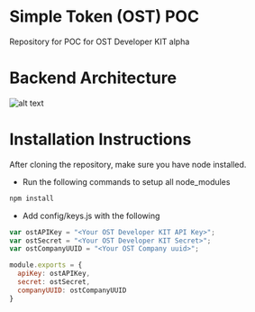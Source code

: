 # Simple Token (OST) POC
Repository for POC for OST Developer KIT alpha
# Backend Architecture
![alt text](https://github.com/tejasnikumbh/ost-poc/blob/master/resources/backend_architecture.png)
# Installation Instructions
After cloning the repository, make sure you have node installed.

- Run the following commands to setup all node_modules
```javascript
npm install
```

- Add config/keys.js with the following
```javascript
var ostAPIKey = "<Your OST Developer KIT API Key>";
var ostSecret = "<Your OST Developer KIT Secret>";
var ostCompanyUUID = "<Your OST Company uuid>";

module.exports = {
  apiKey: ostAPIKey,
  secret: ostSecret,
  companyUUID: ostCompanyUUID
}
```

